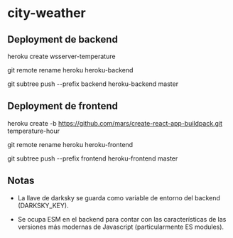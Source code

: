 # city-weather

## Deployment de backend

heroku create wsserver-temperature

git remote rename heroku heroku-backend

git subtree push --prefix backend heroku-backend master

## Deployment de frontend

heroku create -b https://github.com/mars/create-react-app-buildpack.git temperature-hour

git remote rename heroku heroku-frontend

git subtree push --prefix frontend heroku-frontend master

## Notas

- La llave de darksky se guarda como variable de entorno del backend (DARKSKY_KEY).

- Se ocupa ESM en el backend para contar con las características de las versiones más modernas de Javascript (particularmente ES modules).
